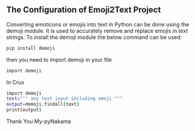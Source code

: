 The Configuration of Emoji2Text Project
-----------------------------------------------------------------------------------

Converting emoticons or emojis into text in Python can be done using the demoji module. It is used to accurately remove and replace emojis in text strings. To install the demoji module the below command can be used: 
```bash 
pip install demoji
```
then you need to import demoji in your file
```bash
import demoji
```

In Crux
```bash
import demoji
text=""" any text input including emoji """
output=demoji.findall(text)
print(output)
```

Thank You
My-pyNakama
